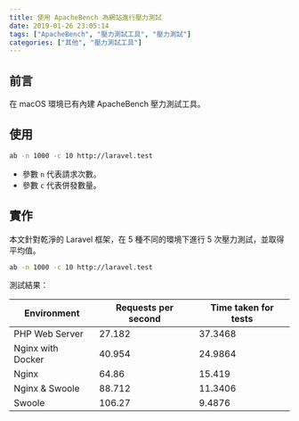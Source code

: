 ```yaml
---
title: 使用 ApacheBench 為網站進行壓力測試
date: 2019-01-26 23:05:14
tags: ["ApacheBench", "壓力測試工具", "壓力測試"]
categories: ["其他", "壓力測試工具"]
---
```


## 前言

在 macOS 環境已有內建 ApacheBench 壓力測試工具。

## 使用

```bash
ab -n 1000 -c 10 http://laravel.test
```

- 參數 `n` 代表請求次數。
- 參數 `c` 代表併發數量。

## 實作

本文針對乾淨的 Laravel 框架，在 5 種不同的環境下進行 5 次壓力測試，並取得平均值。

```bash
ab -n 1000 -c 10 http://laravel.test
```

測試結果：

| Environment | Requests per second | Time taken for tests |
| --- | --- | --- |
| PHP Web Server | 27.182 | 37.3468 |
| Nginx with Docker | 40.954 | 24.9864 |
| Nginx | 64.86 | 15.419 |
| Nginx & Swoole | 88.712 | 11.3406 |
| Swoole | 106.27 | 9.4876 |
